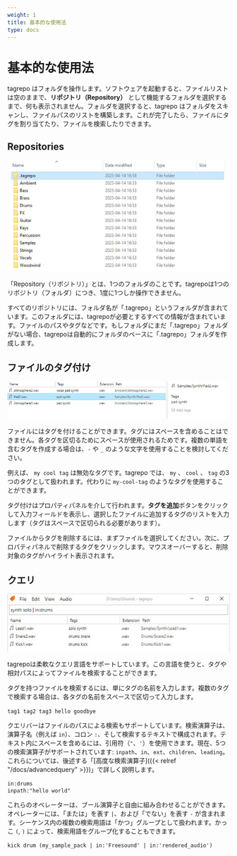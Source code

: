 ```yaml
---
weight: 1
title: 基本的な使用法
type: docs
---
```


# 基本的な使用法

tagrepo はフォルダを操作します。ソフトウェアを起動すると、ファイルリストは空のままで、**リポジトリ（Repository）** として機能するフォルダを選択するまで、何も表示されません。フォルダを選択すると、tagrepo はフォルダをスキャンし、ファイルパスのリストを構築します。これが完了したら、ファイルにタグを割り当てたり、ファイルを検索したりできます。

## Repositories

![Windows Explorerでリポジトリのスクリーンショット、「.tagrepo」フォルダの自動生成を示す](manual-repository.jpg)

「Repository（リポジトリ）」とは、1つのフォルダのことです。tagrepoは1つのリポジトリ（フォルダ）につき、1度に1つしか操作できません。

すべてのリポジトリには、フォルダ名が「.tagrepo」というフォルダが含まれています。このフォルダには、tagrepoが必要とするすべての情報が含まれています。ファイルのパスやタグなどです。もしフォルダにまだ「.tagrepo」フォルダがない場合、tagrepoは自動的にフォルダのベースに「.tagrepo」フォルダを作成します。

## ファイルのタグ付け

![tagrepo のプロパティパネルのスクリーンショット](manual-tagging.jpg)

ファイルにはタグを付けることができます。タグにはスペースを含めることはできません。各タグを区切るためにスペースが使用されるためです。複数の単語を含むタグを作成する場合は、`-` や `_` のような文字を使用することを検討してください。

例えば、 `my cool tag` は無効なタグです。tagrepo では、 `my` 、 `cool` 、 `tag` の3つのタグとして扱われます。代わりに `my-cool-tag` のようなタグを使用することができます。

タグ付けはプロパティパネルを介して行われます。**タグを追加**ボタンをクリックして入力フィールドを表示し、選択したファイルに追加するタグのリストを入力します（タグはスペースで区切られる必要があります）。

ファイルからタグを削除するには、まずファイルを選択してください。次に、プロパティパネルで削除するタグをクリックします。マウスオーバーすると、削除対象のタグがハイライト表示されます。

## クエリ

![tagrepoのクエリバーのスクリーンショット](manual-query.jpg)

tagrepoは柔軟なクエリ言語をサポートしています。この言語を使うと、タグや相対パスによってファイルを検索することができます。

タグを持つファイルを検索するには、単にタグの名前を入力します。複数のタグで検索する場合は、各タグの名前をスペースで区切って入力します。

`tag1 tag2 tag3 hello goodbye`

クエリバーはファイルのパスによる検索もサポートしています。検索演算子は、演算子名（例えば `in`）、コロン `:`、そして検索するテキストで構成されます。テキスト内にスペースを含めるには、引用符（`"`、`'`）を使用できます。現在、5つの検索演算子がサポートされています: `inpath`、`in`、`ext`、`children`、`leading`。これらについては、後述する「[高度な検索演算子]({{< relref "/docs/advancedquery" >}})」で詳しく説明します。

```
in:drums
inpath:"hello world"
```

これらのオペレーターは、ブール演算子と自由に組み合わせることができます。オペレーターには、「または」を表す `|`、および「でない」を表す `-` が含まれます。シーケンス内の複数の検索用語は「かつ」グループとして扱われます。かっこ `(`, `)` によって、検索用語をグループ化することもできます。

```
kick drum (my_sample_pack | in:'Freesound' | in:'rendered_audio')
```
